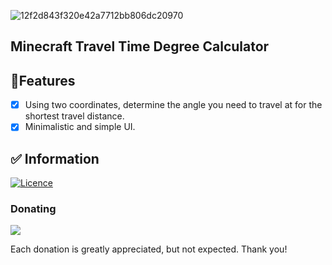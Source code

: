 ![12f2d843f320e42a7712bb806dc20970](https://github.com/Squidnugget77/squidnugget77.github.io/assets/101853174/59f8bf68-de86-4006-8927-49841a990930)
## Minecraft Travel Time Degree Calculator

## 📝Features
- [x] Using two coordinates, determine the angle you need to travel at for the shortest travel distance. 
- [x] Minimalistic and simple UI.

## ✅ Information
[![Licence](https://img.shields.io/github/license/Squidnugget77/squidnugget77.github.io?style=for-the-badge&color=ed966d)](./LICENSE)

### Donating
<a href="https://www.buymeacoffee.com/hWngk6y"><img src="https://img.buymeacoffee.com/button-api/?text=Buy me a coffee&emoji=&slug=xeroKun&button_colour=ed966d&font_colour=FFFFFF&font_family=Lato&outline_colour=000000&coffee_colour=ffffff" /></a>

Each donation is greatly appreciated, but not expected. Thank you!
